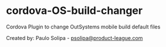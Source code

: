# cordova-OS-build-changer
Cordova Plugin to change OutSystems mobile build default files


Created by:
Paulo Solipa - psolipa@product-league.com

